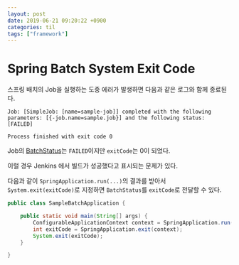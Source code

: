 ```yaml
---
layout: post
date: 2019-06-21 09:20:22 +0900
categories: til
tags: ["framework"]
---
```


# Spring Batch System Exit Code

스프링 배치의 Job을 실행하는 도중 에러가 발생하면 다음과 같은 로그와 함께 종료된다.

    Job: [SimpleJob: [name=sample-job]] completed with the following parameters: [{-job.name=sample.job}] and the following status: [FAILED]

    Process finished with exit code 0

Job의 [BatchStatus](http://www.egovframe.go.kr/wiki/doku.php?id=egovframework:rte2:brte:batch_core:flow_control)는 `FAILED`이지만 `exitCode`는 0이 되었다.

이럴 경우 Jenkins 에서 빌드가 성공했다고 표시되는 문제가 있다.

다음과 같이 `SpringApplication.run(...)`의 결과를 받아서 `System.exit(exitCode)`로 지정하면 `BatchStatus`를 `exitCode`로 전달할 수 있다.

```java
public class SampleBatchApplication {

    public static void main(String[] args) {
        ConfigurableApplicationContext context = SpringApplication.run(SampleBatchApplication.class, args);
        int exitCode = SpringApplication.exit(context);
        System.exit(exitCode);
    }

}
```
